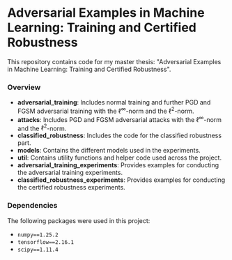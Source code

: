 # Adversarial Examples in Machine Learning: Training and Certified Robustness 
This repository contains code for my master thesis: "Adversarial Examples in Machine Learning:
Training and Certified Robustness".

### Overview

- **adversarial_training**: Includes normal training and further PGD and FGSM adversarial training with the $\ell^\infty$-norm and the $\ell^2$-norm.
- **attacks**: Includes PGD and FGSM adversarial attacks with the $\ell^\infty$-norm and the $\ell^2$-norm.
- **classified_robustness**: Includes the code for the classified robustness part.
- **models**: Contains the different models used in the experiments.
- **util**: Contains utility functions and helper code used across the project.
- **adversarial_training_experiments**: Provides examples for conducting the adversarial training experiments.
- **classified_robustness_experiments**:  Provides examples for conducting the certified robustness experiments.


### Dependencies

The following packages were used in this project:

- `numpy==1.25.2`
- `tensorflow==2.16.1`
- `scipy==1.11.4`
